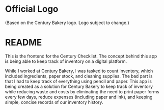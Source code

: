 # Official Logo
<picture>
    <source media="(prefers-color-scheme: dark)" srcset="https://i.imgur.com/izkWI9p.png">
    <source media="(prefers-color-scheme: light)" srcset="https://i.imgur.com/X9Pv5TJ.png">
</picture>
<!-- <img src="https://i.imgur.com/izkWI9p.png" width="50%" height="auto"/> -->

(Based on the Century Bakery logo. Logo subject to change.)
# README

This is the frontend for the Century Checklist. The concept behind this app is being able to keep track of inventory on a digital platform. 

While I worked at Century Bakery, I was tasked to count inventory, which included ingredients, paper stock, and cleaning supplies. The bad part is that I had to keep track of everything using pencil and paper. This app is being created as a solution for Century Bakery to keep track of inventory while reducing waste and costs by eliminating the need to print paper forms every few days, reduce expenses (including paper and ink), and keeping simple, concise records of our inventory history.